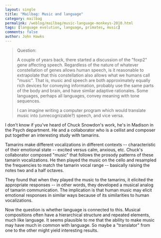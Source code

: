 ```yaml
---
layout: single 
title: "Mailbag: Music and language" 
category: mailbag
permalink: /weblog/mailbag/music-language-monkeys-2010.html
tags: [language evolution, language, primates, music] 
comments: false 
author: John Hawks 
---
```


<blockquote>Question:

A couple of years back, there started a discussion of the "foxp2" gene
affecting speech. Regardless of the nature of whatever constellation
of genes allows human speech, is it reasonable to extrapolate that this
constellation also allows what we humans call "music". That is, music
and speech are both approximately equally rich devices for conveying
information, probably use the same parts of the body and brain, and
have similar adaptive rationales. Some languages, perhaps all languages,
convey meaning with tone sequences.

I can imagine writing a computer program which would translate music
into (unrecognizable?) speech, and vice versa.
</blockquote>

I don't know if you've heard of Chuck Snowdon's work, he's in Madison in the Psych department. He and a collaborator who is a cellist and composer put together an interesting study with tamarins. 

Tamarins make different vocalizations in different contexts -- characteristic of their emotional state -- excited versus calm, anxious, etc. Chuck's collaborator composed "music" that follows the prosody patterns of these tamarin vocalizations. He then played the music on the cello and resampled the frequencies to match the tamarin vocal range -- basically raising the notes two and a half octaves. 

They found that when they played the music to the tamarins, it elicited the appropriate responses -- in other words, they developed a musical analog of tamarin communication. The implication is that human music may elicit emotional responses in similar ways because of its similarities to human vocalizations. 

Now the question is whether language is connected to this. Musical compositions often have a hierarchical structure and repeated elements, much like language. It seems plausible to me that the ability to make music may have much in common with language. So maybe a "translator" from one to the other might yield interesting results. 

